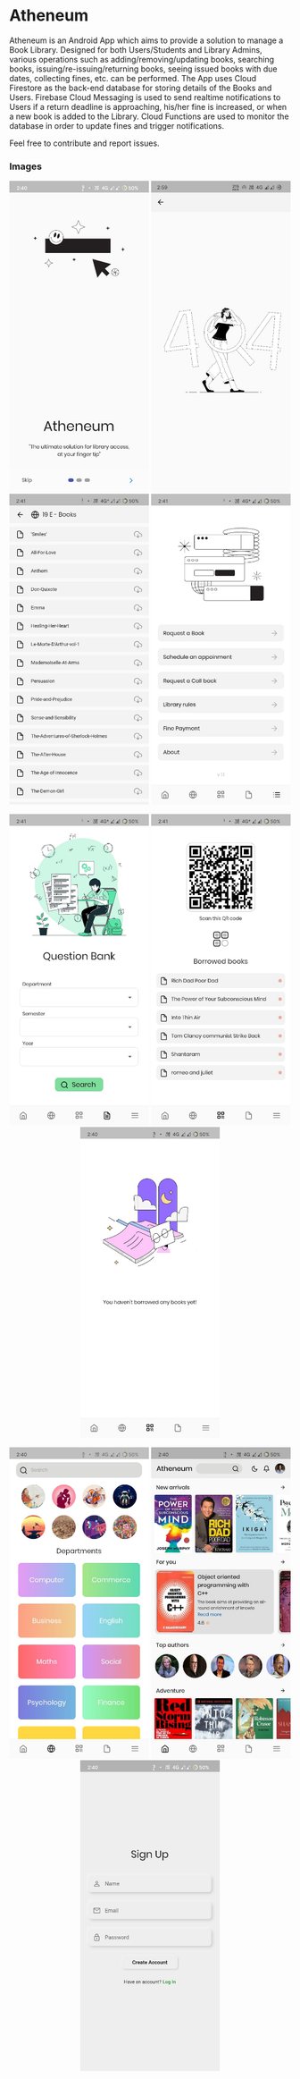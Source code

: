 # Atheneum

Atheneum is an Android App which aims to provide a solution to manage a Book Library. Designed for both Users/Students and Library Admins, various operations such as adding/removing/updating books, searching books, issuing/re-issuing/returning books, seeing issued books with due dates, collecting fines, etc. can be performed. The App uses Cloud Firestore as the back-end database for storing details of the Books and Users. Firebase Cloud Messaging is used to send realtime notifications to Users if a return deadline is approaching, his/her fine is increased, or when a new book is added to the Library. Cloud Functions are used to monitor the database in order to update fines and trigger notifications.

Feel free to contribute and report issues.

### Images



<p align="center">
   <img src="https://raw.githubusercontent.com/joyetgeorge/Atheneum/master/images/img10.jpeg" width="250">
   <img src="https://raw.githubusercontent.com/joyetgeorge/Atheneum/master/images/img1.jpeg" width="250">
   <img src="https://raw.githubusercontent.com/joyetgeorge/Atheneum/master/images/img2.jpeg" width="250">
   <img src="https://raw.githubusercontent.com/joyetgeorge/Atheneum/master/images/img3.jpeg" width="250">
</p>

<p align="center">
   <img src="https://raw.githubusercontent.com/joyetgeorge/Atheneum/master/images/img4.jpeg" width="250">
   <img src="https://raw.githubusercontent.com/joyetgeorge/Atheneum/master/images/img5.jpeg" width="250">
   <img src="https://raw.githubusercontent.com/joyetgeorge/Atheneum/master/images/img6.jpeg" width="250">
</p>
<p align="center">
   <img src="https://raw.githubusercontent.com/joyetgeorge/Atheneum/master/images/img7.jpeg" width="250">
   <img src="https://raw.githubusercontent.com/joyetgeorge/Atheneum/master/images/img8.jpeg" width="250">
   <img src="https://raw.githubusercontent.com/joyetgeorge/Atheneum/master/images/img9.jpeg" width="250">
</p>

